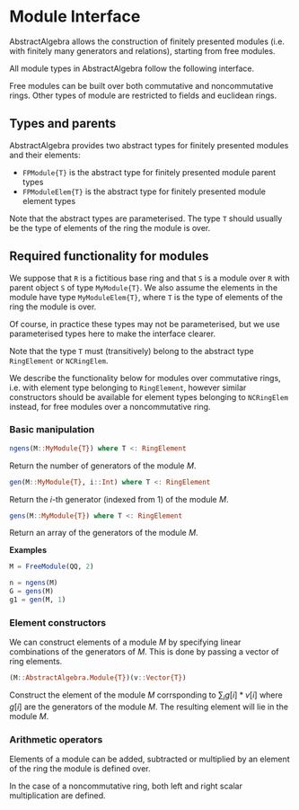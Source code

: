 # Module Interface

AbstractAlgebra allows the construction of finitely presented modules (i.e.
with finitely many generators and relations), starting from free modules.

All module types in AbstractAlgebra follow the following interface.

Free modules can be built over both commutative and noncommutative rings. Other
types of module are restricted to fields and euclidean rings.

## Types and parents

AbstractAlgebra provides two abstract types for finitely presented modules and
their elements:

  * `FPModule{T}` is the abstract type for finitely presented module parent
types
  * `FPModuleElem{T}` is the abstract type for finitely presented module
element types

Note that the abstract types are parameterised. The type `T` should usually be
the type of elements of the ring the module is over.

## Required functionality for modules

We suppose that `R` is a fictitious base ring and that `S` is a module over `R` with
parent object `S` of type `MyModule{T}`. We also assume the elements in the module have
type `MyModuleElem{T}`, where `T` is the type of elements of the ring the module is
over.

Of course, in practice these types may not be parameterised, but we use parameterised
types here to make the interface clearer.

Note that the type `T` must (transitively) belong to the abstract type `RingElement`
or `NCRingElem`.

We describe the functionality below for modules over commutative rings, i.e. with
element type belonging to `RingElement`, however similar constructors should be
available for element types belonging to `NCRingElem` instead, for free modules over
a noncommutative ring.

### Basic manipulation

```julia
ngens(M::MyModule{T}) where T <: RingElement
```

Return the number of generators of the module $M$.

```julia
gen(M::MyModule{T}, i::Int) where T <: RingElement
```

Return the $i$-th generator (indexed from $1$) of the module $M$.

```julia
gens(M::MyModule{T}) where T <: RingElement
```

Return an array of the generators of the module $M$.

**Examples**

```julia
M = FreeModule(QQ, 2)

n = ngens(M)
G = gens(M)
g1 = gen(M, 1)
```

### Element constructors

We can construct elements of a module $M$ by specifying linear combinations
of the generators of $M$. This is done by passing a vector of ring elements.

```julia
(M::AbstractAlgebra.Module{T})(v::Vector{T})
```

Construct the element of the module $M$ corrsponding to $\sum_i g[i]*v[i]$
where $g[i]$ are the generators of the module $M$. The resulting element
will lie in the module $M$.

### Arithmetic operators

Elements of a module can be added, subtracted or multiplied by an element of
the ring the module is defined over.

In the case of a noncommutative ring, both left and right scalar multiplication
are defined.

